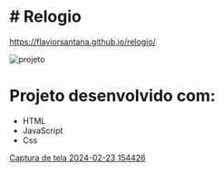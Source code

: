 <h1># Relogio</h1>

https://flaviorsantana.github.io/relogio/

![projeto](https://github.com/flaviorsantana/relogio/assets/132366877/43673091-2fff-4090-bd14-4992eae23e80)

# Projeto desenvolvido com:

* HTML
* JavaScript
* Css

[Captura de tela 2024-02-23 154426](https://github.com/flaviorsantana/relogio/assets/132366877/d68a9f6f-8d11-4975-936b-903286d4773b)


